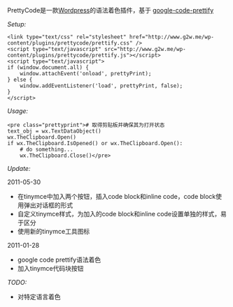 PrettyCode是一款[Wordpress][wp]的语法着色插件，基于 [google-code-prettify][gcp]

*Setup:*

    <link type="text/css" rel="stylesheet" href="http://www.g2w.me/wp-content/plugins/prettycode/prettify.css" />
    <script type="text/javascript" src="http://www.g2w.me/wp-content/plugins/prettycode/prettify.js"></script>
    <script type="text/javascript">
    if (window.document.all) {
        window.attachEvent('onload', prettyPrint);
    } else {
        window.addEventListener('load', prettyPrint, false);
    }
    </script>

*Usage:*

    <pre class="prettyprint"># 取得剪贴板并确保其为打开状态
    text_obj = wx.TextDataObject()
    wx.TheClipboard.Open()
    if wx.TheClipboard.IsOpened() or wx.TheClipboard.Open():
        # do something...
        wx.TheClipboard.Close()</pre> 


*Update:*

2011-05-30

  * 在tinymce中加入两个按钮，插入code block和inline code，code block使用弹出对话框的形式
  * 自定义tinymce样式，为加入的code block和inline code设置单独的样式，易于区分
  * 使用新的tinymce工具图标

2011-01-28

  * google code prettify语法着色
  * 加入tinymce代码块按钮

*TODO:*

  * 对特定语言着色

  [wp]: http://wordpress.org/
  [gcp]: http://code.google.com/p/google-code-prettify/
